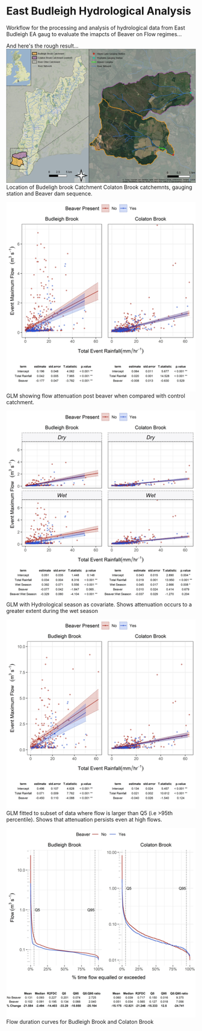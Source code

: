 # East Budleigh Hydrological Analysis

Workflow for the processing and analysis of hydrological data from East Budleigh EA gaug to evaluate the imapcts of Beaver on Flow regimes...

And here's the rough result...
![Bud Brook Location](7_Site_Location/exports/BudBrookHydroLoc.jpg) 
Location of Budeligh brook Catchment Colaton Brook catchemnts, gauging station and Beaver dam sequence.

![East Bud example1](6_Event_Stats/Join_plots/Fig2.GLM1.jpg)  
GLM showing flow attenuation post beaver when compared with control catchment. 

![East Bud example2](6_Event_Stats/Join_plots/Fig3.GLM2.jpg)
GLM with Hydrological season as covariate. Shows attenuation occurs to a greater extent during the wet season

![East Bud example3](6_Event_Stats/Join_plots/Fig4.GLM3.jpg)
GLM fitted to subset of data where flow is larger than Q5 (i.e >95th percentile). Shows that attenuation persists even at high flows.

![East Bud example3](6_Event_Stats/Join_plots/Fig6.FlowDurCurve.jpg)
Flow duration curves for Budleigh Brook and Colaton Brook